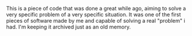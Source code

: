 This is a piece of code that was done a great while ago, aiming to solve a very specific problem of a very specific situation. It was one of the first pieces of software made by me and capable of solving a real "problem" i had. I'm keeping it archived just as an old memory.
